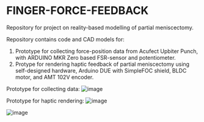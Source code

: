 # FINGER-FORCE-FEEDBACK

Repository for project on reality-based modelling of partial meniscectomy.

Repository contains code and CAD models for:
1) Prototype for collecting force-position data from Acufect Upbiter Punch, with ARDUINO MKR Zero based FSR-sensor and potentiometer.
2) Protype for rendering haptic feedback of partial meniscectomy using self-designed hardware, Arduino DUE with SimpleFOC shield, BLDC motor, and AMT 102V encoder.

Prototype for collecting data:
![image](https://user-images.githubusercontent.com/78421762/133457903-c202d6c7-8d1a-4292-8d2d-aaf9bed40d0f.png)

Prototype for haptic rendering:
![image](https://user-images.githubusercontent.com/78421762/133458198-22d59474-da87-4391-bc65-bfd4d2baa5f2.png)

![image](https://user-images.githubusercontent.com/78421762/133458282-5e0b2b49-fe14-40e2-82d8-60fbe14adc72.png)
